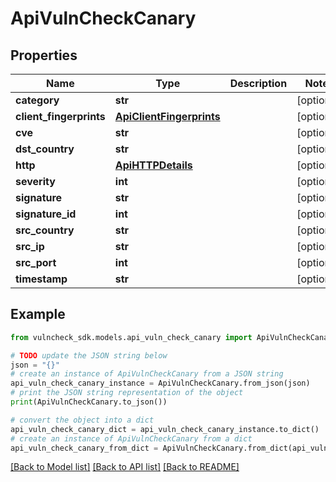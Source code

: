 # ApiVulnCheckCanary


## Properties

Name | Type | Description | Notes
------------ | ------------- | ------------- | -------------
**category** | **str** |  | [optional] 
**client_fingerprints** | [**ApiClientFingerprints**](ApiClientFingerprints.md) |  | [optional] 
**cve** | **str** |  | [optional] 
**dst_country** | **str** |  | [optional] 
**http** | [**ApiHTTPDetails**](ApiHTTPDetails.md) |  | [optional] 
**severity** | **int** |  | [optional] 
**signature** | **str** |  | [optional] 
**signature_id** | **int** |  | [optional] 
**src_country** | **str** |  | [optional] 
**src_ip** | **str** |  | [optional] 
**src_port** | **int** |  | [optional] 
**timestamp** | **str** |  | [optional] 

## Example

```python
from vulncheck_sdk.models.api_vuln_check_canary import ApiVulnCheckCanary

# TODO update the JSON string below
json = "{}"
# create an instance of ApiVulnCheckCanary from a JSON string
api_vuln_check_canary_instance = ApiVulnCheckCanary.from_json(json)
# print the JSON string representation of the object
print(ApiVulnCheckCanary.to_json())

# convert the object into a dict
api_vuln_check_canary_dict = api_vuln_check_canary_instance.to_dict()
# create an instance of ApiVulnCheckCanary from a dict
api_vuln_check_canary_from_dict = ApiVulnCheckCanary.from_dict(api_vuln_check_canary_dict)
```
[[Back to Model list]](../README.md#documentation-for-models) [[Back to API list]](../README.md#documentation-for-api-endpoints) [[Back to README]](../README.md)


